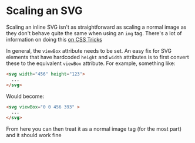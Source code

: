 # Scaling an SVG

Scaling an inline SVG isn't as straightforward as scaling a normal image as they don't behave quite the same when using an `img` tag. There's a lot of information on doing this [on CSS Tricks](https://css-tricks.com/scale-svg/)

In general, the `viewBox` attribute needs to be set. An easy fix for SVG elements that have hardcoded `height` and `width` attributes is to first convert these to the equivalent `viewBox` attribute. For example, something like: 

```html
<svg width="456" height="123">
  ...
</svg>
```

Would become:

```html
<svg viewBox="0 0 456 393" >
  ...
</svg>
```

From here you can then treat it as a normal image tag (for the most part) and it should work fine
